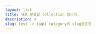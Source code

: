 ```yaml
---
layout: list
title: 새로 분류할 collection 입니다.
description: >
slug: test -> tag나 category의 slug같은것
---
```


